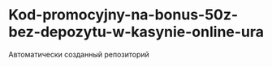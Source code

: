 # Kod-promocyjny-na-bonus-50z-bez-depozytu-w-kasynie-online-ura
Автоматически созданный репозиторий
